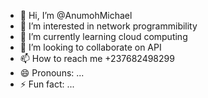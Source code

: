 - 👋 Hi, I’m @AnumohMichael
- 👀 I’m interested in network programmibility
- 🌱 I’m currently learning cloud computing
- 💞️ I’m looking to collaborate on API
- 📫 How to reach me +237682498299
- 😄 Pronouns: ...
- ⚡ Fun fact: ...

<!---
AnumohMichael/AnumohMichael is a ✨ special ✨ repository because its `README.md` (this file) appears on your GitHub profile.
You can click the Preview link to take a look at your changes.
--->
